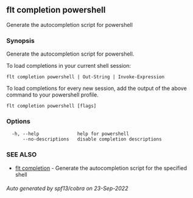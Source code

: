 ## flt completion powershell

Generate the autocompletion script for powershell

### Synopsis

Generate the autocompletion script for powershell.

To load completions in your current shell session:

	flt completion powershell | Out-String | Invoke-Expression

To load completions for every new session, add the output of the above command
to your powershell profile.


```
flt completion powershell [flags]
```

### Options

```
  -h, --help              help for powershell
      --no-descriptions   disable completion descriptions
```

### SEE ALSO

* [flt completion](flt_completion.md)	 - Generate the autocompletion script for the specified shell

###### Auto generated by spf13/cobra on 23-Sep-2022
